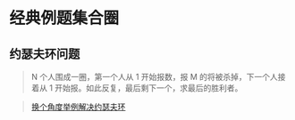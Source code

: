 # 经典例题集合圈
## 约瑟夫环问题
>  N 个人围成一圈，第一个人从 1 开始报数，报 M 的将被杀掉，下一个人接着从 1 开始报。如此反复，最后剩下一个，求最后的胜利者。

> [换个角度举例解决约瑟夫环](https://leetcode-cn.com/problems/yuan-quan-zhong-zui-hou-sheng-xia-de-shu-zi-lcof/solution/huan-ge-jiao-du-ju-li-jie-jue-yue-se-fu-huan-by-as/)